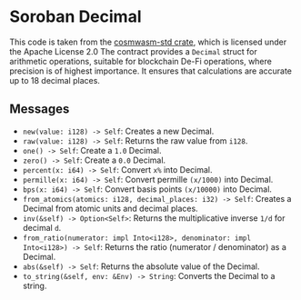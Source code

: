 # Soroban Decimal
This code is taken from the [cosmwasm-std crate](https://github.com/CosmWasm/cosmwasm.), which is licensed under the Apache License 2.0
The contract provides a `Decimal` struct for arithmetic operations, suitable for blockchain De-Fi operations, where precision is of highest importance. It ensures that calculations are accurate up to 18 decimal places.

## Messages

- `new(value: i128) -> Self`: Creates a new Decimal.
- `raw(value: i128) -> Self`: Returns the raw value from `i128`.
- `one() -> Self`: Create a `1.0` Decimal.
- `zero() -> Self`: Create a `0.0` Decimal.
- `percent(x: i64) -> Self`: Convert `x%` into Decimal.
- `permille(x: i64) -> Self`: Convert permille `(x/1000)` into Decimal.
- `bps(x: i64) -> Self`: Convert basis points `(x/10000)` into Decimal.
- `from_atomics(atomics: i128, decimal_places: i32) -> Self`: Creates a Decimal from atomic units and decimal places.
- `inv(&self) -> Option<Self>`: Returns the multiplicative inverse `1/d` for decimal `d`.
- `from_ratio(numerator: impl Into<i128>, denominator: impl Into<i128>) -> Self`: Returns the ratio (numerator / denominator) as a Decimal.
- `abs(&self) -> Self`: Returns the absolute value of the Decimal.
- `to_string(&self, env: &Env) -> String`: Converts the Decimal to a string.
